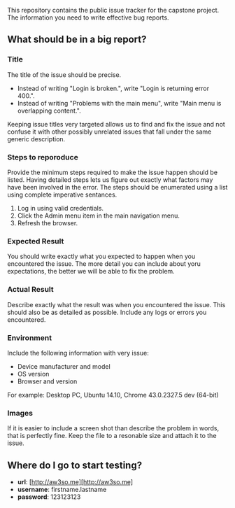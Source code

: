 This repository contains the public issue tracker for the capstone project. The information you need to write effective bug reports.

What should be in a big report?
-------------------------------
### Title
The title of the issue should be precise. 

+ Instead of writing "Login is broken.", write "Login is returning error 400.".
+ Instead of writing "Problems with the main menu", write "Main menu is overlapping content.".

Keeping issue titles very targeted allows us to find and fix the issue and not confuse it with other possibly unrelated issues that fall under the same generic description.

### Steps to reporoduce
Provide the minimum steps required to make the issue happen should be listed. Having detailed steps lets us figure out exactly what factors may have been involved in the error. The steps should be enumerated using a list using complete imperative sentances.

1. Log in using valid credentials.
2. Click the Admin menu item in the main navigation menu. 
3. Refresh the browser.

### Expected Result
You should write exactly what you expected to happen when you encountered the issue. The more detail you can include about yoru expectations, the better we will be able to fix the problem.

### Actual Result
Describe exactly what the result was when you encountered the issue. This should also be as detailed as possible. Include any logs or errors you encountered.

### Environment
Include the following information with very issue:
+ Device manufacturer and model
+ OS version
+ Browser and version

For example:
Desktop PC, Ubuntu 14.10, Chrome 43.0.2327.5 dev (64-bit)

### Images
If it is easier to include a screen shot than describe the problem in words, that is perfectly fine. Keep the file to a resonable size and attach it to the issue. 

Where do I go to start testing?
-------------------------------
+ __url__: [http://aw3so.me][http://aw3so.me]
+ __username__: firstname.lastname
+ __password__: 123123123
